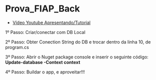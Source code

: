 # Prova_FIAP_Back


- [Vídeo Youtube Apresentando/Tutorial](https://youtu.be/sMIoLG9MhSA)

1º Passo: Criar/conectar com DB Local  

2º Passo: Obter Conection String do DB e trocar dentro da linha 10, de program.cs  

3º Passo: Abrir o Nuget package console e inserir o seguinte código: **Update-database -Context context** 

4º Passo: Buildar o app, e aproveitar!!!
